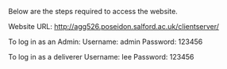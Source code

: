 Below are the steps required to access the website.

Website URL: http://agg526.poseidon.salford.ac.uk/clientserver/

To log in as an Admin:
Username: admin
Password: 123456

To log in as a deliverer
Username: lee
Password: 123456
